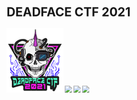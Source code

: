 # DEADFACE CTF 2021

![](DEADFACE_CTF.png)
![](/DEADFACE__CTF.png)
![](https://github.com/DEADFACE__CTF.png)
![](https://github.com/FidgetCube/CTF_writeups/blob/main/2021-DEADFACE-CTF/DEADFACE__20CTF.png)

